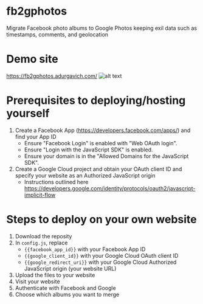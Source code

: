 # fb2gphotos
Migrate Facebook photo albums to Google Photos keeping exil data such as timestamps, comments, and geolocation

# Demo site
https://fb2gphotos.adurgavich.com/
![alt text](https://github.com/adurgavich/fb2gphotos/blob/master/screenshot.jpg?raw=true)

# Prerequisites to deploying/hosting yourself
1. Create a Facebook App (https://developers.facebook.com/apps/) and find your App ID
    - Ensure "Facebook Login" is enabled with "Web OAuth login".
    - Ensure "Login with the JavaScript SDK" is enabled.
    - Ensure your domain is in the "Allowed Domains for the JavaScript SDK".
2. Create a Google Cloud project and obtain your OAuth client ID and specify your website as an Authorized JavaScript origin
    - Instructions outlined here https://developers.google.com/identity/protocols/oauth2/javascript-implicit-flow

# Steps to deploy on your own website
1. Download the reposity
2. In `config.js`, replace
    - `{{facebook_app_id}}` with your Facebook App ID
    - `{{google_client_id}}` with your Google Cloud OAuth client ID
    - `{{google_redirect_uri}}` with your Google Cloud Authorized JavaScript origin (your website URL)
3. Upload the files to your website
4. Visit your website
5. Authenticate with Facebook and Google
6. Choose which albums you want to merge
